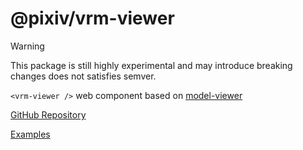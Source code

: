# @pixiv/vrm-viewer

> [!WARNING]
> This package is still highly experimental and may introduce breaking changes does not satisfies semver.

`<vrm-viewer />` web component based on [model-viewer](https://modelviewer.dev/)

[GitHub Repository](https://github.com/pixiv/three-vrm/tree/dev/packages/vrm-viewer)

[Examples](https://pixiv.github.io/three-vrm/packages/vrm-viewer/examples)
